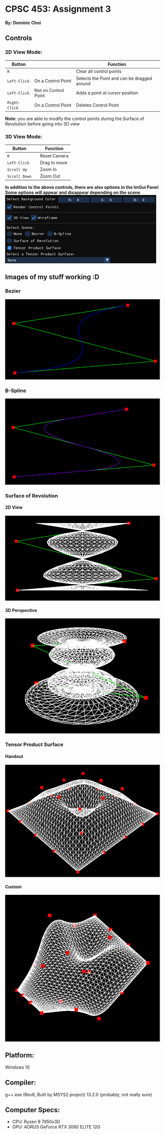 # CPSC 453: Assignment 3
**By: Dominic Choi**

## Controls
### 2D View Mode:
| Button | | Function |
| - | - | - |
| `R`           |                      | Clear all control points |
| `Left-Click`  | On a Control Point   | Selects the Point and can be dragged around |
| `Left-Click`  | Not on Control Point | Adds a point at cursor position |
| `Right-Click` | On a Control Point   | Deletes Control Point |

**Note:** you are able to modify the control points during the Surface of Revolution before going into 3D view

### 3D View Mode:
| Button | | Function |
| - | - | - |
| `R`           | | Reset Camera |
| `Left-Click`  | | Drag to move |
| `Scroll Up`   | | Zoom In      |
| `Scroll Down` | | Zoom Out     |

**In addition to the above controls, there are also options in the ImGui Panel**\
**Some options will appear and disappear depending on the scene**\
![Control Menu](<images/Control Menu.png>)

## Images of my stuff working :D
### Bezier
![Bezier](images/Bezier.png)

### B-Spline
![B-Spline](images/B-Spline.png)

### Surface of Revolution
#### 2D View
![2D SoF](<images/Surface of Revolution (2D).png>)
#### 3D Perspective
![3D SoF](<images/Surface of Revolution (3D).png>)

### Tensor Product Surface
#### Handout
![Handout TPS](<images/Tensor Product Surface (Handout).png>)

#### Custom
![Custom TPS](<images/Tensor Product Surface (Custom).png>)

## Platform:
Windows 10

## Compiler:
g++.exe (Rev6, Built by MSYS2 project) 13.2.0 (probably; not really sure)

## Computer Specs:
- CPU: Ryzen 9 7950x3D
- GPU: AORUS GeForce RTX 3060 ELITE 12G
